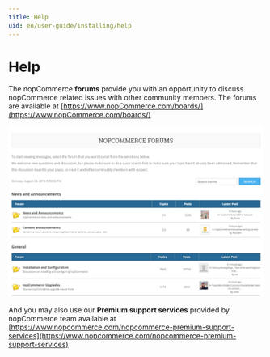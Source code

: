 ```yaml
---
title: Help
uid: en/user-guide/installing/help
---
```


# Help

The nopCommerce **forums** provide you with an opportunity to discuss nopCommerce related issues with other community members. The forums are available at [https://www.nopCommerce.com/boards/](https://www.nopCommerce.com/boards/)

![nopCommerce Forums](_static/help/forums.jpg)

And you may also use our **Premium support services** provided by nopCommerce team available at [https://www.nopcommerce.com/nopcommerce-premium-support-services](https://www.nopcommerce.com/nopcommerce-premium-support-services)
